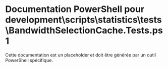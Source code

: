 # Documentation PowerShell pour development\scripts\statistics\tests\BandwidthSelectionCache.Tests.ps1

Cette documentation est un placeholder et doit être générée par un outil PowerShell spécifique.
